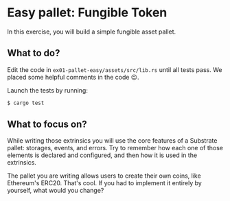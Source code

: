 # Easy pallet: Fungible Token

In this exercise, you will build a simple fungible asset pallet.

## What to do?

Edit the code in `ex01-pallet-easy/assets/src/lib.rs` until all tests pass.
We placed some helpful comments in the code 😉.

Launch the tests by running:

```sh
$ cargo test
```

## What to focus on?

While writing those extrinsics you will use the core features of a Substrate pallet: storages, events, and errors.
Try to remember how each one of those elements is declared and configured, and then how it is used in the extrinsics.

The pallet you are writing allows users to create their own coins, like Ethereum's ERC20. That's cool. If you had to implement it entirely by yourself, what would you change? 
